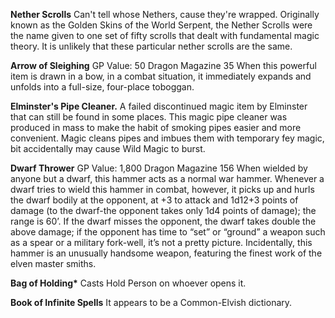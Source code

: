 
**Nether Scrolls**
Can't tell whose Nethers, cause they're wrapped.
Originally known as the Golden Skins of the World Serpent, the Nether Scrolls were the name given to one set of fifty scrolls that dealt with fundamental magic theory. It is unlikely that these particular nether scrolls are the same.

**Arrow of Sleighing**
GP Value: 50
Dragon Magazine 35
When this powerful item is drawn in a bow, in a combat situation, it immediately expands and unfolds into a full-size, four-place toboggan.

**Elminster's Pipe Cleaner.** 
A failed discontinued magic item by Elminster that can still be found in some places. This magic pipe cleaner was produced in mass to make the habit of smoking pipes easier and more convenient. Magic cleans pipes and imbues them with temporary fey magic, bit accidentally may cause Wild Magic to burst.

**Dwarf Thrower**
GP Value: 1,800
Dragon Magazine 156
When wielded by anyone but a dwarf, this hammer acts as a normal war hammer. Whenever a dwarf tries to wield this hammer in combat, however, it picks up and hurls the dwarf bodily at the opponent, at +3 to attack and 1d12+3 points of damage (to the dwarf-the opponent takes only 1d4 points of damage); the range is 60’. If the dwarf misses the opponent, the dwarf takes double the above damage; if the opponent has time to “set” or “ground” a weapon such as a spear or a military fork-well, it’s not a pretty picture. Incidentally, this hammer is an unusually handsome weapon, featuring the finest work of the elven master smiths.

**Bag of Holding\***
Casts Hold Person on whoever opens it.

**Book of Infinite Spells**
It appears to be a Common-Elvish dictionary.

